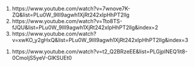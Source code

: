<ol>
  <li>https://www.youtube.com/watch?v=7wnove7K-ZQ&list=PLu0W_9lII9agwh1XjRt242xIpHhPT2llg</li>
  <li>https://www.youtube.com/watch?v=Tto8TS-fJQU&list=PLu0W_9lII9agwh1XjRt242xIpHhPT2llg&index=2</li>
  <li>https://www.youtube.com/watch?v=xwKO_y2gHxQ&list=PLu0W_9lII9agwh1XjRt242xIpHhPT2llg&index=3</li>
</ol>
<ol>
  <li>https://www.youtube.com/watch?v=t2_Q2BRzeEE&list=PLGjplNEQ1it8-0CmoljS5yeV-GlKSUEt0</li>
</ol>
